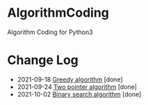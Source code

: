 # AlgorithmCoding
Algorithm Coding for Python3

# Change Log
- 2021-09-18 [Greedy algorithm](https://github.com/zhu733756/AlgorithmCoding/tree/master/%E8%B4%AA%E5%BF%83%E7%AE%97%E6%B3%95) [done]
- 2021-09-24 [Two pointer algorithm](https://github.com/zhu733756/AlgorithmCoding/tree/master/%E7%8E%A9%E8%BD%AC%E5%8F%8C%E6%8C%87%E9%92%88) [done]
- 2021-10-02 [Binary search algorithm](https://github.com/zhu733756/AlgorithmCoding/tree/master/%E4%BA%8C%E5%88%86%E6%9F%A5%E6%89%BE) [done]